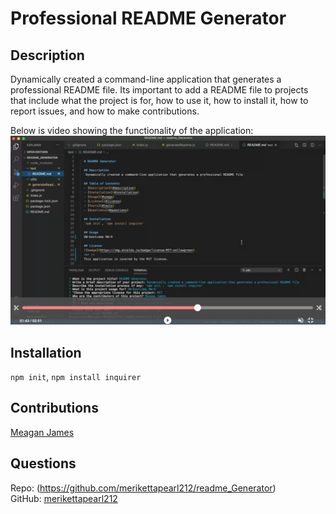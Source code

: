 # Professional README Generator 

## Description
Dynamically created a command-line application that generates a professional README file. Its important to add a README file to projects that include what the project is for, how to use it, how to install it, how to report issues, and how to make contributions. 

Below is video showing the functionality of the application: <br />
[![image](images/readme-screenshot.png)](https://drive.google.com/file/d/15w_AnVwjL33ja_6WEAncD3CEhhOqBctW/view)

## Installation
`npm init`, `npm install inquirer`

## Contributions
[Meagan James](https://github.com/merikettapearl212)

## Questions 
Repo: (https://github.com/merikettapearl212/readme_Generator)<br />
GitHub: [merikettapearl212](https://github.com/merikettapearl212)<br />
  <br />
